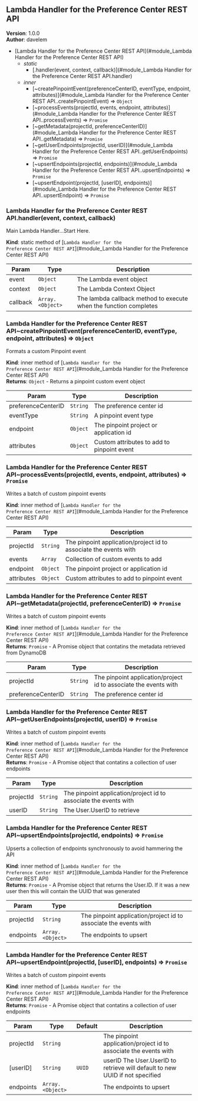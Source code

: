<a name="module_Lambda Handler for the Preference Center REST API"></a>

## Lambda Handler for the Preference Center REST API
**Version**: 1.0.0  
**Author**: davelem  

* [Lambda Handler for the Preference Center REST API](#module_Lambda Handler for the Preference Center REST API)
    * _static_
        * [.handler(event, context, callback)](#module_Lambda Handler for the Preference Center REST API.handler)
    * _inner_
        * [~createPinpointEvent(preferenceCenterID, eventType, endpoint, attributes)](#module_Lambda Handler for the Preference Center REST API..createPinpointEvent) ⇒ <code>Object</code>
        * [~processEvents(projectId, events, endpoint, attributes)](#module_Lambda Handler for the Preference Center REST API..processEvents) ⇒ <code>Promise</code>
        * [~getMetadata(projectId, preferenceCenterID)](#module_Lambda Handler for the Preference Center REST API..getMetadata) ⇒ <code>Promise</code>
        * [~getUserEndpoints(projectId, userID)](#module_Lambda Handler for the Preference Center REST API..getUserEndpoints) ⇒ <code>Promise</code>
        * [~upsertEndpoints(projectId, endpoints)](#module_Lambda Handler for the Preference Center REST API..upsertEndpoints) ⇒ <code>Promise</code>
        * [~upsertEndpoint(projectId, [userID], endpoints)](#module_Lambda Handler for the Preference Center REST API..upsertEndpoint) ⇒ <code>Promise</code>

<a name="module_Lambda Handler for the Preference Center REST API.handler"></a>

### Lambda Handler for the Preference Center REST API.handler(event, context, callback)
Main Lambda Handler...Start Here.

**Kind**: static method of [<code>Lambda Handler for the Preference Center REST API</code>](#module_Lambda Handler for the Preference Center REST API)  

| Param | Type | Description |
| --- | --- | --- |
| event | <code>Object</code> | The Lambda event object |
| context | <code>Object</code> | The Lambda Context Object |
| callback | <code>Array.&lt;Object&gt;</code> | The lambda callback method to execute when the function completes |

<a name="module_Lambda Handler for the Preference Center REST API..createPinpointEvent"></a>

### Lambda Handler for the Preference Center REST API~createPinpointEvent(preferenceCenterID, eventType, endpoint, attributes) ⇒ <code>Object</code>
Formats a custom Pinpoint event

**Kind**: inner method of [<code>Lambda Handler for the Preference Center REST API</code>](#module_Lambda Handler for the Preference Center REST API)  
**Returns**: <code>Object</code> - Returns a pinpoint custom event object  

| Param | Type | Description |
| --- | --- | --- |
| preferenceCenterID | <code>String</code> | The preference center id |
| eventType | <code>String</code> | A pinpoint event type |
| endpoint | <code>Object</code> | The pinpoint project or application id |
| attributes | <code>Object</code> | Custom attributes to add to pinpoint event |

<a name="module_Lambda Handler for the Preference Center REST API..processEvents"></a>

### Lambda Handler for the Preference Center REST API~processEvents(projectId, events, endpoint, attributes) ⇒ <code>Promise</code>
Writes a batch of custom pinpoint events

**Kind**: inner method of [<code>Lambda Handler for the Preference Center REST API</code>](#module_Lambda Handler for the Preference Center REST API)  

| Param | Type | Description |
| --- | --- | --- |
| projectId | <code>String</code> | The pinpoint application/project id to associate the events with |
| events | <code>Array</code> | Collection of custom events to add |
| endpoint | <code>Object</code> | The pinpoint project or application id |
| attributes | <code>Object</code> | Custom attributes to add to pinpoint event |

<a name="module_Lambda Handler for the Preference Center REST API..getMetadata"></a>

### Lambda Handler for the Preference Center REST API~getMetadata(projectId, preferenceCenterID) ⇒ <code>Promise</code>
Writes a batch of custom pinpoint events

**Kind**: inner method of [<code>Lambda Handler for the Preference Center REST API</code>](#module_Lambda Handler for the Preference Center REST API)  
**Returns**: <code>Promise</code> - A Promise object that contatins the metadata retrieved from DynamoDB  

| Param | Type | Description |
| --- | --- | --- |
| projectId | <code>String</code> | The pinpoint application/project id to associate the events with |
| preferenceCenterID | <code>String</code> | The preference center id |

<a name="module_Lambda Handler for the Preference Center REST API..getUserEndpoints"></a>

### Lambda Handler for the Preference Center REST API~getUserEndpoints(projectId, userID) ⇒ <code>Promise</code>
Writes a batch of custom pinpoint events

**Kind**: inner method of [<code>Lambda Handler for the Preference Center REST API</code>](#module_Lambda Handler for the Preference Center REST API)  
**Returns**: <code>Promise</code> - A Promise object that contatins a collection of user endpoints  

| Param | Type | Description |
| --- | --- | --- |
| projectId | <code>String</code> | The pinpoint application/project id to associate the events with |
| userID | <code>String</code> | The User.UserID to retrieve |

<a name="module_Lambda Handler for the Preference Center REST API..upsertEndpoints"></a>

### Lambda Handler for the Preference Center REST API~upsertEndpoints(projectId, endpoints) ⇒ <code>Promise</code>
Upserts a collection of endpoints synchronously to avoid hammering the API

**Kind**: inner method of [<code>Lambda Handler for the Preference Center REST API</code>](#module_Lambda Handler for the Preference Center REST API)  
**Returns**: <code>Promise</code> - A Promise object that returns the User.ID.  If it was a new user then this will contain the UUID that was generated  

| Param | Type | Description |
| --- | --- | --- |
| projectId | <code>String</code> | The pinpoint application/project id to associate the events with |
| endpoints | <code>Array.&lt;Object&gt;</code> | The endpoints to upsert |

<a name="module_Lambda Handler for the Preference Center REST API..upsertEndpoint"></a>

### Lambda Handler for the Preference Center REST API~upsertEndpoint(projectId, [userID], endpoints) ⇒ <code>Promise</code>
Writes a batch of custom pinpoint events

**Kind**: inner method of [<code>Lambda Handler for the Preference Center REST API</code>](#module_Lambda Handler for the Preference Center REST API)  
**Returns**: <code>Promise</code> - A Promise object that contatins a collection of user endpoints  

| Param | Type | Default | Description |
| --- | --- | --- | --- |
| projectId | <code>String</code> |  | The pinpoint application/project id to associate the events with |
| [userID] | <code>String</code> | <code>UUID</code> | userID The User.UserID to retrieve will default to new UUID if not specified |
| endpoints | <code>Array.&lt;Object&gt;</code> |  | The endpoints to upsert |

